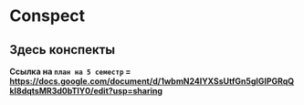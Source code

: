 # Conspect
## Здесь конспекты
**Ссылка на `план на 5 семестр` = https://docs.google.com/document/d/1wbmN24IYXSsUtfGn5gIGIPGRqQkI8dqtsMR3d0bTlY0/edit?usp=sharing**
